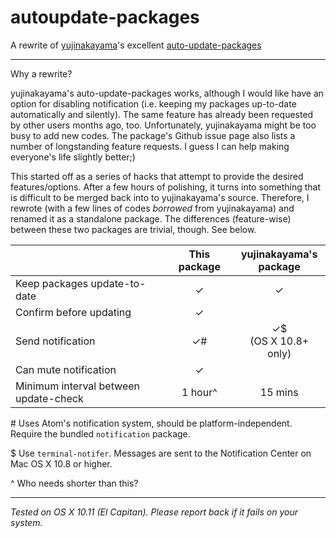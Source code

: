 autoupdate-packages
===

A rewrite of [yujinakayama](https://github.com/yujinakayama/)'s excellent [auto-update-packages](https://github.com/yujinakayama/atom-auto-update-packages)

---

Why a rewrite?

yujinakayama's auto-update-packages works, although I would like have an option for disabling notification (i.e. keeping my packages up-to-date automatically and silently). The same feature has already been requested by other users months ago, too. Unfortunately, yujinakayama might be too busy to add new codes. The package's Github issue page also lists a number of longstanding feature requests. I guess I can help making everyone's life slightly better;) 

This started off as a series of hacks that attempt to provide the desired features/options. After a few hours of polishing, it turns into something that is difficult to be merged back into to yujinakayama's source. Therefore, I rewrote (with a few lines of codes *borrowed* from yujinakayama) and renamed it as a standalone package. The differences (feature-wise) between these two packages are trivial, though. See below.


|                                       | This package | yujinakayama's<br>package |
|---------------------------------------|:------------:|:-------------------------:|
| Keep packages update-to-date          | ✓            | ✓                         |
| Confirm before updating               | ✓            |                           |
| Send notification                     | ✓#           | ✓$<br> (OS X 10.8+ only)  |
| Can mute notification                 | ✓            |                           |
| Minimum interval between update-check | 1 hour^      | 15 mins                   |

\# Uses Atom's notification system, should be platform-independent. Require the bundled `notification` package.

$ Use `terminal-notifer`. Messages are sent to the Notification Center on Mac OS X 10.8 or higher.

^ Who needs shorter than this?

---

*Tested on OS X 10.11 (El Capitan). Please report back if it fails on your system.*